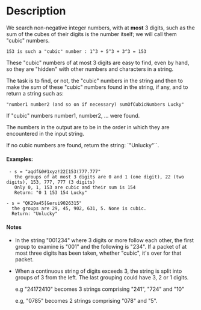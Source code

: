 # Description

We search non-negative integer numbers, with at **most** 3 digits, such as the sum of the cubes of their digits is the number itself; we will call them "cubic" numbers.

```
153 is such a "cubic" number : 1^3 + 5^3 + 3^3 = 153
```

These "cubic" numbers of at most 3 digits are easy to find, even by hand, so they are "hidden" with other numbers and characters in a string.

The task is to find, or not, the "cubic" numbers in the string and then to make the _sum_ of these "cubic" numbers found in the string, if any, and to return a string such as:

```
"number1 number2 (and so on if necessary) sumOfCubicNumbers Lucky"
```

If "cubic" numbers number1, number2, ... were found.

The numbers in the output are to be in the order in which they are encountered in the input string.

If no cubic numbers are found, return the string: `"Unlucky"``.

#### Examples:

```
 - s = "aqdf&0#1xyz!22[153(777.777"
   the groups of at most 3 digits are 0 and 1 (one digit), 22 (two digits), 153, 777, 777 (3 digits)
   Only 0, 1, 153 are cubic and their sum is 154
   Return: "0 1 153 154 Lucky"

- s = "QK29a45[&erui9026315"
  the groups are 29, 45, 902, 631, 5. None is cubic.
  Return: "Unlucky"
```

#### Notes

- In the string "001234" where 3 digits or more follow each other, the first group to examine is "001" and the following is "234". If a packet of at most three digits has been taken, whether "cubic", it's over for that packet.
- When a continuous string of digits exceeds 3, the string is split into groups of 3 from the left. The last grouping could have 3, 2 or 1 digits.

  e.g "24172410" becomes 3 strings comprising "241", "724" and "10"

  e.g, "0785" becomes 2 strings comprising "078" and "5".
